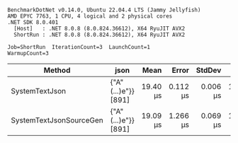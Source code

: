 ```

BenchmarkDotNet v0.14.0, Ubuntu 22.04.4 LTS (Jammy Jellyfish)
AMD EPYC 7763, 1 CPU, 4 logical and 2 physical cores
.NET SDK 8.0.401
  [Host]   : .NET 8.0.8 (8.0.824.36612), X64 RyuJIT AVX2
  ShortRun : .NET 8.0.8 (8.0.824.36612), X64 RyuJIT AVX2

Job=ShortRun  IterationCount=3  LaunchCount=1  
WarmupCount=3  

```
| Method                  | json                | Mean     | Error    | StdDev   | Min      | Max      | Gen0   | Allocated |
|------------------------ |-------------------- |---------:|---------:|---------:|---------:|---------:|-------:|----------:|
| SystemTextJson          | {&quot;A&quot;(...)e&quot;}} [891] | 19.40 μs | 0.112 μs | 0.006 μs | 19.39 μs | 19.40 μs | 0.0305 |   3.19 KB |
| SystemTextJsonSourceGen | {&quot;A&quot;(...)e&quot;}} [891] | 19.09 μs | 1.266 μs | 0.069 μs | 19.04 μs | 19.17 μs | 0.0305 |   3.19 KB |
